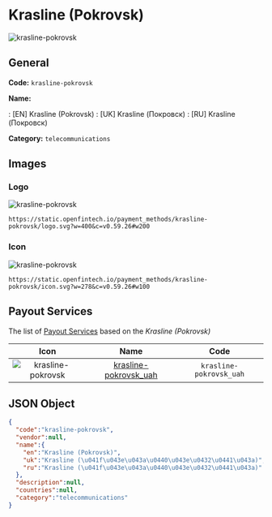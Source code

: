 
# Krasline (Pokrovsk) 
![krasline-pokrovsk](https://static.openfintech.io/payment_methods/krasline-pokrovsk/logo.svg?w=400&c=v0.59.26#w200)  

## General 
**Code:** `krasline-pokrovsk` 
 
**Name:** 
 
:	[EN] Krasline (Pokrovsk) 
:	[UK] Krasline (Покровск) 
:	[RU] Krasline (Покровск) 
 
**Category:** `telecommunications` 
 

## Images 

### Logo 
![krasline-pokrovsk](https://static.openfintech.io/payment_methods/krasline-pokrovsk/logo.svg?w=400&c=v0.59.26#w200)  

```
https://static.openfintech.io/payment_methods/krasline-pokrovsk/logo.svg?w=400&c=v0.59.26#w200
```  

### Icon 
![krasline-pokrovsk](https://static.openfintech.io/payment_methods/krasline-pokrovsk/icon.svg?w=278&c=v0.59.26#w100)  

```
https://static.openfintech.io/payment_methods/krasline-pokrovsk/icon.svg?w=278&c=v0.59.26#w100
```  

## Payout Services 
 
The list of [Payout Services](/payout-services/) based on the _Krasline (Pokrovsk)_ 

|Icon|Name|Code| 
|:---:|:---:|:---:| 
|![krasline-pokrovsk](https://static.openfintech.io/payout_methods/krasline-pokrovsk/icon.png?w=278&c=v0.59.26#w40) |[krasline-pokrovsk_uah](/payout-services/krasline-pokrovsk_uah/)|`krasline-pokrovsk_uah`| 
 

## JSON Object 

```json
{
  "code":"krasline-pokrovsk",
  "vendor":null,
  "name":{
    "en":"Krasline (Pokrovsk)",
    "uk":"Krasline (\u041f\u043e\u043a\u0440\u043e\u0432\u0441\u043a)",
    "ru":"Krasline (\u041f\u043e\u043a\u0440\u043e\u0432\u0441\u043a)"
  },
  "description":null,
  "countries":null,
  "category":"telecommunications"
}
```  
